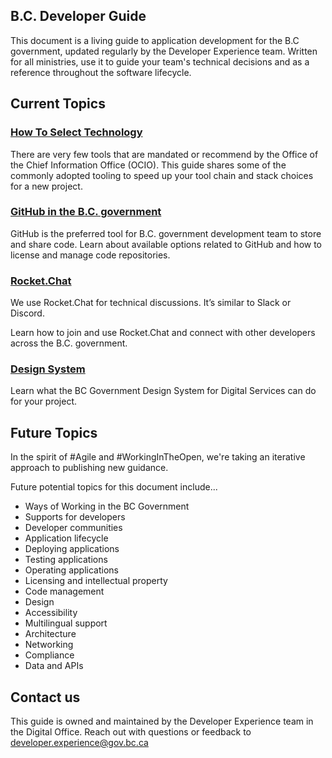 ## B.C. Developer Guide

This document is a living guide to application development for the B.C government, updated regularly by the Developer Experience team. Written for all ministries, use it to guide your team's technical decisions and as a reference throughout the software lifecycle.

## Current Topics

### [How To Select Technology](choosing-technology/how-to-select-technology.md)

There are very few tools that are mandated or recommend by the Office of the Chief Information Office (OCIO). This guide shares some of the commonly adopted tooling to speed up your tool chain and stack choices for a new project.

### [GitHub in the B.C. government](use-github-in-bcgov/bc-government-organizations-in-github.md)

GitHub is the preferred tool for B.C. government development team to store and share code. Learn about available options related to GitHub and how to license and manage code repositories.

### [Rocket.Chat](./rocketchat/steps-to-join-rocketchat/)

We use Rocket.Chat for technical discussions. It’s similar to Slack or Discord. 

Learn how to join and use Rocket.Chat and connect with other developers across the B.C. government. 

### [Design System](./design-system/about-the-design-system/)

Learn what the BC Government Design System for Digital Services can do for your project.

## Future Topics

In the spirit of #Agile and #WorkingInTheOpen, we're taking an iterative approach to publishing new guidance. 

Future potential topics for this document include...
  - Ways of Working in the BC Government
  - Supports for developers
  - Developer communities
  - Application lifecycle
  - Deploying applications
  - Testing applications
  - Operating applications
  - Licensing and intellectual property
  - Code management
  - Design
  - Accessibility
  - Multilingual support
  - Architecture
  - Networking
  - Compliance
  - Data and APIs

## Contact us

This guide is owned and maintained by the Developer Experience team in the Digital Office. Reach out with questions or feedback to [developer.experience@gov.bc.ca](mailto:developer.experience@gov.bc.ca)

